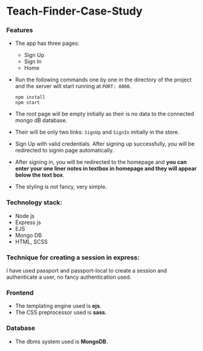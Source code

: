 # Teach-Finder-Case-Study

### Features

- The app has three pages:

  - Sign Up
  - Sign In
  - Home

- Run the following commands one by one in the directory of the project and the server will start running at `PORT: 8000`.

  ```
  npm install
  npm start
  ```

- The root page will be empty initially as their is no data to the connected mongo dB database. 

- Their will be only two links: `SignUp` and `SignIn` initially in the store.  

- Sign Up with valid credentials. After signing up successfully, you will be redirected to signin page automatically.

- After signing in, you will be redirected to the homepage and **you can enter your one liner notes in textbox in homepage and they will appear below the text box**.

- The styling is not fancy, very simple.

### Technology stack:

- Node js
- Express js
- EJS
- Mongo DB
- HTML, SCSS

### Technique for creating a session in express:

I have used passport and passport-local to create a session and authenticate a user, no fancy authentication used.

### Frontend

- The templating engine used is **ejs**.
- The CSS preprocessor used is **sass**.

### Database

- The dbms system used is **MongoDB**.




